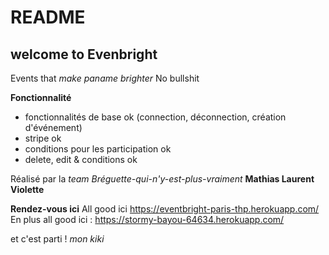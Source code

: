 # README

## welcome to Evenbright
Events that _make paname brighter_ No bullshit

**Fonctionnalité**
- fonctionnalités de base ok (connection, déconnection, création d'événement)
- stripe ok
- conditions pour les participation ok 
- delete, edit & conditions ok

Réalisé par la _team Bréguette-qui-n'y-est-plus-vraiment_ **Mathias Laurent Violette**

**Rendez-vous ici**
All good ici https://eventbright-paris-thp.herokuapp.com/
En plus all good ici : https://stormy-bayou-64634.herokuapp.com/

et c'est parti !
_mon kiki_